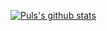 
[![Puls's github stats](https://github-readme-stats.vercel.app/api?username=Puls1337&show_icons=true&theme=vision-friendly-dark)](https://github.com/anuraghazra/github-readme-stats) <br>
  
